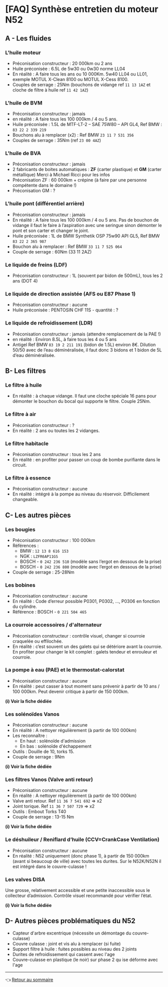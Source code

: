 # [FAQ] Synthèse entretien du moteur N52

## A - Les fluides

### L'huile moteur

- Préconisation constructeur : 20 000km ou 2 ans
- Huile préconisée : 6.5L de 5w30 ou 0w30 norme LL04
- En réalité : A faire tous les ans ou 10 000Km. 5w40 LL04 ou LL01, exemple MOTUL X-Clean 8100 ou MOTUL X-Cess 8100.
- Couples de serrage : 25Nm (bouchons de vidange ref `11 13 1AZ` et cloche de filtre à huile ref `11 42 1AZ`)

### L'huile de BVM

- Préconisation constructeur : jamais
- en réalité : A faire tous les 100 000km / 4 ou 5 ans.
- Huile préconisée : 1.5L de MTF-LT-2 – SAE 75W80 – API GL4, Ref BMW : `83 22 2 339 219`
- Bouchons alu à remplacer (x2) : Ref BMW `23 11 7 531 356`
- Couples de serrage : 35Nm (ref `23 00 4AZ`)

### L'huile de BVA

- Préconisation constructeur : jamais
- 2 fabricants de boites automatiques  : **ZF** (carter plastique) et **GM** (carter métallique) Merci à Michael Ricci pour les infos
- Préconisation ZF : 60 000km + crépine (à faire par une personne compétente dans le domaine !)
- Préconisation GM : ?

### L'huile pont (différentiel arrière)

- Préconisation constructeur : jamais
- En réalité : A faire tous les 100 000km / 4 ou 5 ans. Pas de bouchon de vidange il faut le faire à l’aspiration avec une seringue sinon démonter le pont et son carter et changer le joint.
- Huile préconisée : 1L de BMW Synthetik OSP 75w90 API GL5, Ref BMW `83 22 2 365 987`
- Bouchon alu à remplacer : Ref BMW `33 11 7 525 064`
- Couple de serrage : 60Nm (33 11 2AZ)

### Le liquide de freins (LDF)

- Préconisation constructeur : 1L (souvent par bidon de 500mL), tous les 2 ans (DOT 4)

### Le liquide de direction assistée (AFS ou E87 Phase 1)

- Préconisation constructeur : aucune
- Huile préconisée : PENTOSIN CHF 11S - quantité : ?

### Le liquide de refroidissement (LDR)

- Préconisation constructeur : jamais (attendre remplacement de la PAE !)
- en réalité : Environ 8.5L, à faire tous les 4 ou 5 ans
- Antigel Ref BMW `83 19 2 211 191` (bidon de 1.5L) environ 8€. Dilution 50/50 avec de l’eau déminéralisée, il faut donc 3 bidons et 1 bidon de 5L d’eau déminéralisée.

## B- Les filtres

### Le filtre à huile

- En réalité : à chaque vidange. Il faut une cloche spéciale 16 pans pour démonter le bouchon du bocal qui supporte le filtre. Couple 25Nm.

### Le filtre à air

- Préconisation constructeur : ?
- En réalité : 2 ans ou toutes les 2 vidanges.

### Le filtre habitacle

- Préconisation constructeur : tous les 2 ans
- En réalité : en profiter pour passer un coup de bombe purifiante dans le circuit.

### Le filtre à essence

- Préconisation constructeur : aucune
- En réalité : intégré à la pompe au niveau du réservoir. Difficilement changeable.

## C- Les autres pièces

### Les bougies

- Préconisation constructeur : 100 000km
- Références :
  - BMW : `12 13 8 616 153`
  - NGK : `LZFR6AP11GS`
  - BOSCH - `0 242 236 510` (modèle sans l’ergot en dessous de la prise)
  - BOSCH - `0 242 236 800` (modèle avec l’ergot en dessous de la prise)
- Couple de serrage : 25-28Nm

### Les bobines

- Préconisation constructeur : aucune
- En réalité : Code d’erreur possible P0301, P0302, ..., P0306 en fonction du cylindre.
- Référence : BOSCH - `0 221 504 465`

### La courroie accessoires / d'alternateur

- Préconisation constructeur : contrôle visuel, changer si courroie craquelée ou effilochée.
- En réalité : c’est souvent un des galets qui se détériore avant la courroie. En profiter pour changer le kit complet : galets tendeur et enrouleur et courroie.

### La pompe à eau (PAE) et le thermostat-calorstat

- Préconisation constructeur : aucune
- En réalité : peut casser à tout moment sans prévenir à partir de 10 ans / 100 000km. Peut devenir critique à partir de 150 000km.

**(i) Voir la fiche dédiée**

### Les solénoïdes Vanos

- Préconisation constructeur : aucune
- En réalité : A nettoyer régulièrement (à partir de 100 000km)
- Les reconnaître :
  - En haut : solénoïde d'admission
  - En bas : solénoïde d'échappement
- Outils : Douille de 10, torks 15.
- Couple de serrage : 9Nm

**(i) Voir la fiche dédiée**

### Les filtres Vanos (Valve anti retour)

- Préconisation constructeur : aucune
- En réalité : A nettoyer régulièrement (à partir de 100 000km)
- Valve anti retour. Ref `11 36 7 541 692` => x2
- Joint torique. Ref `11 36 7 507 729` => x2
- Outils : Embout Torks T40
- Couple de serrage : 13-15 Nm

**(i) Voir la fiche dédiée**

### Le déshuileur / Reniflard d’huile (CCV=CrankCase Ventilation)

- Préconisation constructeur : aucune
- En réalité : N52 uniquement (donc phase 1), à partir de 150 000km (avant si beaucoup de ville)  avec toutes les durites. Sur le N52K/N52N il est intégré dans le couvre-culasse !

### Les valves DISA

Une grosse, relativement accessible et une petite inaccessible sous le collecteur d’admission. Contrôle visuel recommandé pour vérifier l’état.

**(i) Voir la fiche dédiée**

## D- Autres pièces problématiques du N52

- Capteur d'arbre excentrique (nécessite un démontage du couvre-culasse)
- Couvre culasse : joint et vis alu à remplacer (si fuite)
- Support filtre à huile : fuites possibles au niveau des 2 joints
- Durites de refroidissement qui cassent avec l'age
- Couvre-culasse en plastique (le noir) sur phase 2 qu ise déforme avec l'age

---
:point_left: [Retour au sommaire](../README.md#sommaire)
